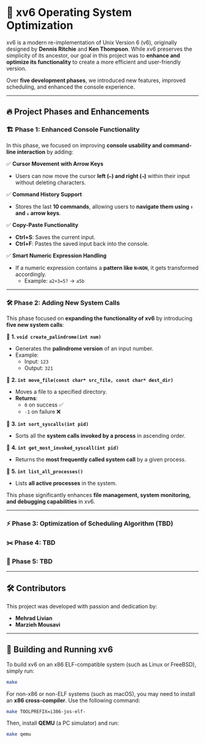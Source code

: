 # 🚀 xv6 Operating System Optimization  

xv6 is a modern re-implementation of Unix Version 6 (v6), originally designed by **Dennis Ritchie** and **Ken Thompson**. While xv6 preserves the simplicity of its ancestor, our goal in this project was to **enhance and optimize its functionality** to create a more efficient and user-friendly version.  

Over **five development phases**, we introduced new features, improved scheduling, and enhanced the console experience.  

---

## 🔥 **Project Phases and Enhancements**  

### 🏗 **Phase 1: Enhanced Console Functionality**  
In this phase, we focused on improving **console usability and command-line interaction** by adding:  

✅ **Cursor Movement with Arrow Keys**  
- Users can now move the cursor **left (`←`) and right (`→`)** within their input without deleting characters.  

✅ **Command History Support**  
- Stores the last **10 commands**, allowing users to **navigate them using `↑` and `↓` arrow keys**.  

✅ **Copy-Paste Functionality**  
- **Ctrl+S**: Saves the current input.  
- **Ctrl+F**: Pastes the saved input back into the console.  

✅ **Smart Numeric Expression Handling**  
- If a numeric expression contains a **pattern like `N=NON`**, it gets transformed accordingly.  
  - Example: `a2+3=5?` → `a5b`  

---

### 🛠 **Phase 2: Adding New System Calls**  
This phase focused on **expanding the functionality of xv6** by introducing **five new system calls**:  

🔹 **1. `void create_palindrome(int num)`**  
- Generates the **palindrome version** of an input number.  
- Example:  
  - Input: `123`  
  - Output: `321`  

🔹 **2. `int move_file(const char* src_file, const char* dest_dir)`**  
- Moves a file to a specified directory.  
- **Returns**:  
  - `0` on success ✅  
  - `-1` on failure ❌  

🔹 **3. `int sort_syscalls(int pid)`**  
- Sorts all the **system calls invoked by a process** in ascending order.  

🔹 **4. `int get_most_invoked_syscall(int pid)`**  
- Returns the **most frequently called system call** by a given process.  

🔹 **5. `int list_all_processes()`**  
- Lists **all active processes** in the system.  

This phase significantly enhances **file management, system monitoring, and debugging capabilities** in xv6.  

---

### ⚡ **Phase 3: Optimization of Scheduling Algorithm (TBD)**  

### ✂️ **Phase 4: TBD**  

### 🔢 **Phase 5: TBD**  

---

## 🛠 **Contributors**  
This project was developed with passion and dedication by:  
- **Mehrad Livian**  
- **Marzieh Mousavi**  

---

## 🚀 **Building and Running xv6**  
To build xv6 on an x86 ELF-compatible system (such as Linux or FreeBSD), simply run:  

```bash
make
```
For non-x86 or non-ELF systems (such as macOS), you may need to install an **x86 cross-compiler**. Use the following command:  

```bash
make TOOLPREFIX=i386-jos-elf-
```
Then, install **QEMU** (a PC simulator) and run:  

```bash
make qemu
```
